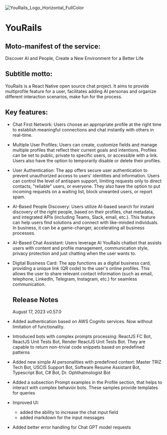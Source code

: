 ![YouRails_Logo_Horizontal_FullColor](https://yourails.com/images/promo01/logo-2023-06-18-2.jpeg)

# YouRails

## Moto-manifest of the service:

Discover AI and People, Create a New Environment for a Better Life

## Subtitle motto:

YouRails is a React Native open source chat project. It aims to provide multiprofile feature for a user, facilitates adding AI personas and organize different interaction scenarios, make fun for the process.

## Key features:

- Chat First Network:
  Users choose an appropriate profile at the right time to establish meaningful connections and chat instantly with others in real-time.

- Multiple User Profiles:
  Users can create, customize fields and manage multiple profiles that reflect their current goals and intentions. Profiles can be set to public, private to specific users, or accessible with a link. Users also have the option to temporarily disable or delete their profiles.

- User Authentication:
  The app offers secure user authentication to prevent unauthorized access to users' identities and information. Users can control the level of antispam support, limiting requests only to direct contacts, "reliable" users, or everyone. They also have the option to put incoming requests on a waiting list, block unwanted users, or report spam.

- AI-Based People Discovery:
  Users utilize AI-based search for instant discovery of the right people, based on their profiles, chat metadata, and integrated APIs (including Teams, Slack, email, etc.). This feature can help users find solutions and connect with like-minded individuals. In business, it can be a game-changer, accelerating all business processes.

- AI-Based Chat Assistant:
  Users leverage AI YouRails chatbot that assists users with content and profile management, communication style, privacy protection and just chatting when the user wants to.

- Digital Business Card:
  The app functions as a digital business card, providing a unique link (QR code) to the user's online profiles. This allows the user to share relevant contact information (such as email, telephone, LinkedIn, Telegram, Instagram, etc.) for seamless communication.

  ## Release Notes

  August 17, 2023 v0.57.0

- Added authentication based on AWS Cognito services. Now without limitation of functionality.
- Introduced bots with complex prompts processing: ReactJS FC Bot, ReactJS Unit Tests Bot, Render ReactJS Unit Tests Bot. They are capable to return non-trivial code snippets based on predefined patterns
- Added new simple AI personalities with predefined context: Master TRIZ Tech Bot, USCIS Support Bot, Software Resume Assistant Bot, Typescript Bot, C# Bot, Dr. Ophthalmologist Bot
- Added a subsection Prompt examples in the Profile section, that helps to interact with complex behavior bots. These samples provide templates for queries
- Improved UI:
  - added the ability to increase the chat input field
  - added markdown for the input messages
- Added better error handling for Chat GPT model requests
